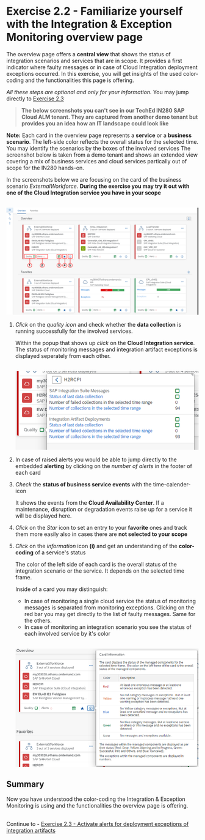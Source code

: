 # Exercise 2.2 - Familiarize yourself with the Integration & Exception Monitoring overview page

The overview page offers a **central view** that shows the status of integration scenarios and services that are in scope. It provides a first indicator where faulty messages or in case of Cloud Integration deployment exceptions occurred. In this exercise, you will get insights of the used color-coding and the functionalities this page is offering. 

*All these steps are optional and only for your information.* You may jump directly to [Exercise 2.3](/exercises/ex2/ex23/)

>
> **The below screenshots you can't see in our TechEd IN280 SAP Cloud ALM tenant. They are captured from another demo tenant but provides you an idea how an IT landscape could look like**
>

**Note:** Each card in the overview page represents a **service** or a **business scenario**. The left-side color reflects the overall status for the selected time.
You may identify the scenarios by the boxes of the involved services
The screenshot below is taken from a demo tenant and shows an extended view covering a mix of business services and cloud services partically out of scope for the IN280 hands-on. <br>

In the screenshots below we are focusing on the card of the business scenario *ExternalWorkforce*. **During the exercise you may try it out with one of the Cloud Integration service you have in your scope**

<br>![](/exercises/ex2/images/IMOverviewpageDetails.png)

1. *Click* on the *quality icon* and check whether the **data collection** is running successfully for the involved services.

    Within the popup that shows up *click* on the **Cloud Integration service**. The status of monitoring messages and integration artifact exceptions is displayed seperately from each other.

    <br>![](/exercises/ex2/images/IMDataQuality.png)

2. In case of raised alerts you would be able to jump directly to the embedded **alerting** by clicking on the *number of alerts* in the footer of each card

3. *Check* the **status of business service events** with the time-calender-icon

    It shows the events from the **Cloud Availability Center**. If a maintenance, disruption or degradation events raise up for a service it will be displayed here.

4. *Click* on the *Star* icon to set an entry to your **favorite** ones and track them more easily also in cases there are **not selected to your scope**

5. *Click* on the *information* icon **(i)** and get an understanding of the **color-coding** of a service's status
    
    The color of the left side of each card is the overall status of the integration scenario or the service. It depends on the selected time frame.

    Inside of a card you may distinguish:
    - In case of monitoring a single cloud service the status of monitoring messages is separated from monitoring exceptions. Clicking on the red bar you may get directly to the list of faulty messages. Same for the others. 
    - In case of monitoring an integration scenario you see the status of each involved service by it's color

    <br>![](/exercises/ex2/images/IMOverviewInfoButton.png)

       
## Summary

Now you have understood the color-coding the Integration & Exception Monitoring is using and the functionalities the overview page is offering.

<br>Continue to - [Exercise 2.3 - Activate alerts for deployment exceptions of integration artifacts](/exercises/ex2/ex23/)



